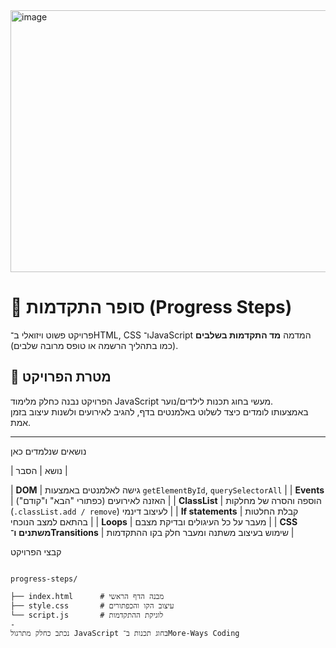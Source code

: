 <img width="721" height="419" alt="image" src="https://github.com/user-attachments/assets/59bf4f30-f1d1-400f-b563-58bb383cf37b" />



# 🧭 סופר התקדמות (Progress Steps)

פרויקט פשוט ויזואלי ב־HTML, CSS ו־JavaScript המדמה **מד התקדמות בשלבים** (כמו בתהליך הרשמה או טופס מרובה שלבים).



## 🎯 מטרת הפרויקט

הפרויקט נבנה כחלק מלימוד JavaScript מעשי בחוג תכנות לילדים/נוער.  
באמצעותו לומדים כיצד לשלוט באלמנטים בדף, להגיב לאירועים ולשנות עיצוב בזמן אמת.

---

 נושאים שנלמדים כאן

| נושא | הסבר |

| **DOM** | גישה לאלמנטים באמצעות `getElementById`, `querySelectorAll` |
| **Events** | האזנה לאירועים (כפתורי "הבא" ו"קודם") |
| **ClassList** | הוספה והסרה של מחלקות (`.classList.add / remove`) לעיצוב דינמי |
| **If statements** | קבלת החלטות בהתאם למצב הנוכחי |
| **Loops** | מעבר על כל העיגולים ובדיקת מצבם |
| **CSS משתנים ו־Transitions** | שימוש בעיצוב משתנה ומעבר חלק בקו ההתקדמות |



 קבצי הפרויקט

```

progress-steps/

├── index.html      # מבנה הדף הראשי
├── style.css       # עיצוב הקו והכפתורים
└── script.js       # לוגיקת ההתקדמות
-
נכתב כחלק מתרגול JavaScript בחוג תכנות ב־More-Ways Coding


